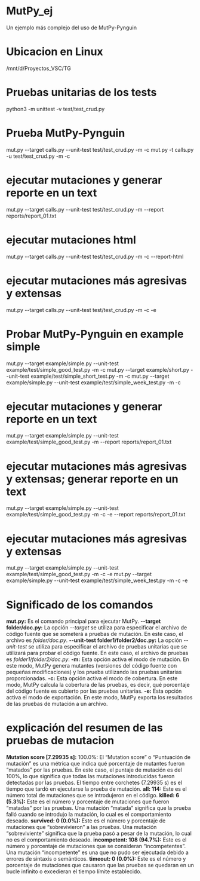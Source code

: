 # MutPy_ej
Un ejemplo más complejo del uso de MutPy-Pynguin

# Ubicacion en Linux
/mnt/d/Proyectos_VSC/TG

# Pruebas unitarias de los tests 
python3 -m unittest -v test/test_crud.py

# Prueba MutPy-Pynguin
mut.py --target calls.py --unit-test test/test_crud.py -m -c
mut.py -t calls.py -u test/test_crud.py -m -c

# ejecutar mutaciones y generar reporte en un text
mut.py --target calls.py --unit-test test/test_crud.py -m --report reports/report_01.txt

# ejecutar mutaciones html
mut.py --target calls.py --unit-test test/test_crud.py -m -c --report-html

# ejecutar mutaciones más agresivas y extensas
mut.py --target calls.py --unit-test test/test_crud.py -m -c -e

# Probar MutPy-Pynguin en example simple
mut.py --target example/simple.py --unit-test example/test/simple_good_test.py -m -c
mut.py --target example/short.py --unit-test example/test/simple_short_test.py -m -c
mut.py --target example/simple.py --unit-test example/test/simple_week_test.py -m -c
# ejecutar mutaciones y generar reporte en un text
mut.py --target example/simple.py --unit-test example/test/simple_good_test.py -m --report reports/report_01.txt
# ejecutar mutaciones más agresivas y extensas; generar reporte en un text
mut.py --target example/simple.py --unit-test example/test/simple_good_test.py -m -c -e --report reports/report_01.txt
# ejecutar mutaciones más agresivas y extensas
mut.py --target example/simple.py --unit-test example/test/simple_good_test.py -m -c -e
mut.py --target example/simple.py --unit-test example/test/simple_week_test.py -m -c -e

# Significado de los comandos
**mut.py:** Es el comando principal para ejecutar MutPy.
**--target folder/doc.py:** La opción *--target* se utiliza para especificar el archivo de código fuente que se someterá a pruebas de mutación. En este caso, el archivo es *folder/doc.py*.
**--unit-test folder1/folder2/doc.py:** La opción *--unit-test* se utiliza para especificar el archivo de pruebas unitarias que se utilizará para probar el código fuente. En este caso, el archivo de pruebas es *folder1/folder2/doc.py*.
**-m:** Esta opción activa el modo de mutación. En este modo, MutPy genera mutantes (versiones del código fuente con pequeñas modificaciones) y los prueba utilizando las pruebas unitarias proporcionadas.
**-c:** Esta opción activa el modo de cobertura. En este modo, MutPy calcula la cobertura de las pruebas, es decir, qué porcentaje del código fuente es cubierto por las pruebas unitarias.
**-e:** Esta opción activa el modo de exportación. En este modo, MutPy exporta los resultados de las pruebas de mutación a un archivo.

# explicación del resumen de las pruebas de mutacion
**Mutation score [7.29935 s]:** 100.0%: El “Mutation score” o “Puntuación de mutación” es una métrica que indica qué porcentaje de mutantes fueron “matados” por las pruebas. En este caso, el puntaje de mutación es del 100%, lo que significa que todas las mutaciones introducidas fueron detectadas por las pruebas. El tiempo entre corchetes (7.29935 s) es el tiempo que tardó en ejecutarse la prueba de mutación.
**all: 114:** Este es el número total de mutaciones que se introdujeron en el código.
**killed: 6 (5.3%):** Este es el número y porcentaje de mutaciones que fueron “matadas” por las pruebas. Una mutación “matada” significa que la prueba falló cuando se introdujo la mutación, lo cual es el comportamiento deseado.
**survived: 0 (0.0%):** Este es el número y porcentaje de mutaciones que “sobrevivieron” a las pruebas. Una mutación “sobreviviente” significa que la prueba pasó a pesar de la mutación, lo cual no es el comportamiento deseado.
**incompetent: 108 (94.7%):** Este es el número y porcentaje de mutaciones que se consideran “incompetentes”. Una mutación “incompetente” es una que no pudo ser ejecutada debido a errores de sintaxis o semánticos.
**timeout: 0 (0.0%):** Este es el número y porcentaje de mutaciones que causaron que las pruebas se quedaran en un bucle infinito o excedieran el tiempo límite establecido.
